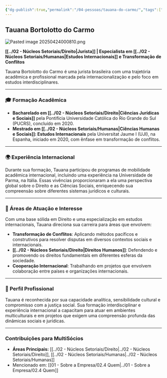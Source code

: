 ```yaml
---
{"dg-publish":true,"permalink":"/04-pessoas/tauana-do-carmo/","tags":["person","profile","direito","humanas","internacional","conflitos"],"noteIcon":""}
---
```


## Tauana Bortolotto do Carmo

![Pasted image 20250424000810.png](/img/user/Pasted%20image%2020250424000810.png)

**[[../02 - Núcleos Setoriais/Direito\|Jurista]] | Especialista em [[../02 - Núcleos Setoriais/Humanas\|Estudos Internacionais]] e Transformação de Conflitos**

Tauana Bortolotto do Carmo é uma jurista brasileira com uma trajetória acadêmica e profissional marcada pela internacionalização e pelo foco em estudos interdisciplinares.

---

### 🎓 Formação Acadêmica

*   **Bacharelado em [[../02 - Núcleos Setoriais/Direito\|Ciências Jurídicas e Sociais]]** pela Pontifícia Universidade Católica do Rio Grande do Sul (PUCRS), concluído em 2020.
*   **Mestrado em [[../02 - Núcleos Setoriais/Humanas\|Ciências Humanas e Sociais]]: Estudos Internacionais** pela Universitat Jaume I (UJI), na Espanha, iniciado em 2020, com ênfase em transformação de conflitos.

---

### 🌍 Experiência Internacional

Durante sua formação, Tauana participou de programas de mobilidade acadêmica internacional, incluindo uma experiência na Universidade de Parma, na Itália. Essas vivências proporcionaram a ela uma perspectiva global sobre o Direito e as Ciências Sociais, enriquecendo sua compreensão sobre diferentes sistemas jurídicos e culturais.

---

### 🧭 Áreas de Atuação e Interesse

Com uma base sólida em Direito e uma especialização em estudos internacionais, Tauana direciona sua carreira para áreas que envolvem:

*   **Transformação de Conflitos**: Aplicando métodos pacíficos e construtivos para resolver disputas em diversos contextos sociais e internacionais.
*   **[[../02 - Núcleos Setoriais/Direito\|Direitos Humanos]]**: Defendendo e promovendo os direitos fundamentais em diferentes esferas da sociedade.
*   **Cooperação Internacional**: Trabalhando em projetos que envolvem colaboração entre países e organizações internacionais.

---

### 🌟 Perfil Profissional

Tauana é reconhecida por sua capacidade analítica, sensibilidade cultural e compromisso com a justiça social. Sua formação interdisciplinar e experiência internacional a capacitam para atuar em ambientes multiculturais e em projetos que exigem uma compreensão profunda das dinâmicas sociais e jurídicas.

---

### Contribuições para MultiSócios
*   **Áreas Principais:** [[../02 - Núcleos Setoriais/Direito\|../02 - Núcleos Setoriais/Direito]], [[../02 - Núcleos Setoriais/Humanas\|../02 - Núcleos Setoriais/Humanas]]
*   Mencionado em: [[01 - Sobre a Empresa/02.4 Quem\|../01 - Sobre a Empresa/02.4 Quem]]